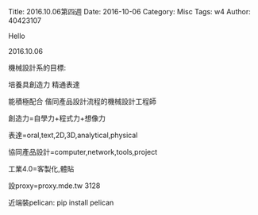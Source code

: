 Title: 2016.10.06第四週
Date: 2016-10-06
Category: Misc
Tags: w4
Author: 40423107


Hello
<!-- PELICAN_END_SUMMARY -->
2016.10.06


機械設計系的目標:

培養具創造力 精通表達

能積極配合 偕同產品設計流程的機械設計工程師

創造力=自學力+程式力+想像力

表達=oral,text,2D,3D,analytical,physical

協同產品設計=computer,network,tools,project

工業4.0=客製化,體貼

設proxy=proxy.mde.tw 3128

近端裝pelican: pip install pelican








